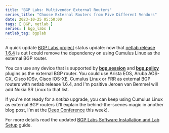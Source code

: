 ```yaml
---
title: "BGP Labs: Multivendor External Routers"
series_title: "Choose External Routers from Five Different Vendors"
date: 2023-10-25 05:50:00
tags: [ BGP, netlab ]
series: [ bgp_labs ]
netlab_tag: bgplab
---
```

A quick update [BGP Labs project](https://bgplabs.net/) status update: now that [netlab release 1.6.4](/2023/10/netlab-1-6-4-more-bgp-nerd-knobs.html) is out I could remove the dependency on using Cumulus Linux as the external BGP router.

You can use any device that is supported by **[bgp.session](https://netlab.tools/plugins/bgp.session/)** and **[bgp.policy](https://netlab.tools/plugins/bgp.policy/)** plugins as the external BGP router. You could use Arista EOS, Aruba AOS-CX, Cisco IOSv, Cisco IOS-XE, Cumulus Linux or FRR as external BGP routers with netlab release 1.6.4, and I'm positive Jeroen van Bemmel will add Nokia SR Linux to that list.

If you're not ready for a _netlab_ upgrade, you can keep using Cumulus Linux as external BGP routers (I'll explain the behind-the-scenes magic in another blog post, I'm at the [Deep Conference](https://deep-conference.com/) this week).

For more details read the updated [BGP Labs Software Installation and Lab Setup](https://bgplabs.net/1-setup/) guide.
